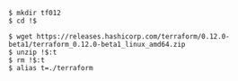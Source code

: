 
```console
$ mkdir tf012
$ cd !$
```


```console
$ wget https://releases.hashicorp.com/terraform/0.12.0-beta1/terraform_0.12.0-beta1_linux_amd64.zip
$ unzip !$:t
$ rm !$:t
$ alias t=./terraform
```
